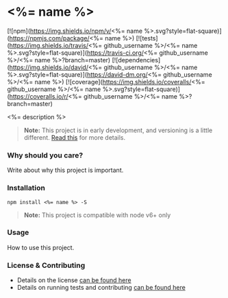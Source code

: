 # <%= name %>

[![npm](https://img.shields.io/npm/v/<%= name %>.svg?style=flat-square)](https://npmjs.com/package/<%= name %>)
[![tests](https://img.shields.io/travis/<%= github_username %>/<%= name %>.svg?style=flat-square)](https://travis-ci.org/<%= github_username %>/<%= name %>?branch=master)
[![dependencies](https://img.shields.io/david/<%= github_username %>/<%= name %>.svg?style=flat-square)](https://david-dm.org/<%= github_username %>/<%= name %>)
[![coverage](https://img.shields.io/coveralls/<%= github_username %>/<%= name %>.svg?style=flat-square)](https://coveralls.io/r/<%= github_username %>/<%= name %>?branch=master)

<%= description %>

> **Note:** This project is in early development, and versioning is a little different. [Read this](http://markup.im/#q4_cRZ1Q) for more details.

### Why should you care?

Write about why this project is important.

### Installation

`npm install <%= name %> -S`

> **Note:** This project is compatible with node v6+ only

### Usage

How to use this project.

### License & Contributing

- Details on the license [can be found here](LICENSE.md)
- Details on running tests and contributing [can be found here](contributing.md)
